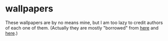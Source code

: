 # wallpapers

These wallpapers are by no means mine, but I am too lazy to credit authors of each one of them.
(Actually they are mostly "borrowed" from [here](https://github.com/zDyanTB/aesthetic-wallpapers) and [here](https://github.com/D3Ext/aesthetic-wallpapers).)
